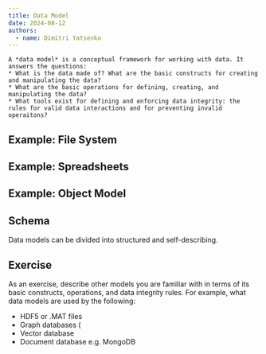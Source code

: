 ```yaml
---
title: Data Model
date: 2024-08-12
authors:
  - name: Dimitri Yatsenko
---
```


```{card} Data Model
A *data model* is a conceptual framework for working with data. It answers the questions:
* What is the data made of? What are the basic constructs for creating and manipulating the data?
* What are the basic operations for defining, creating, and manipulating the data? 
* What tools exist for defining and enforcing data integrity: the rules for valid data interactions and for preventing invalid operaitons?
```

## Example: File System

## Example: Spreadsheets

## Example: Object Model

## Schema 
Data models can be divided into structured and self-describing. 

## Exercise 
As an exercise, describe other models you are familiar with in terms of its basic constructs, operations, and data integrity rules.
For example, what data models  are used by the following:

* HDF5 or .MAT files
* Graph databases (
* Vector database 
* Document database e.g. MongoDB
